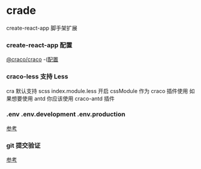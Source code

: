 # crade

create-react-app 脚手架扩展

### create-react-app 配置

[@craco/craco](https://www.npmjs.com/package/@craco/craco)
-([配置](https://github.com/dilanx/craco/tree/master/recipes)

### craco-less 支持 Less

cra 默认支持 scss index.module.less 开启 cssModule
作为 craco 插件使用
如果想要使用 antd 你应该使用 craco-antd 插件

### .env .env.development .env.production

[参考](https://blog.csdn.net/CEZLZ/article/details/108100460)

### git 提交验证

[参考](https://github.com/conventional-changelog/commitlint)
